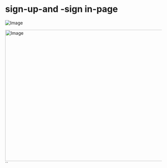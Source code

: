 # sign-up-and -sign in-page

![Image](https://github.com/user-attachments/assets/52993781-4ecf-4100-8fd7-90dcf64038a2)

<img width="761" height="424" alt="Image" src="https://github.com/user-attachments/assets/199bc57c-5eb2-4197-8d25-4f48d83a0f37" />``

